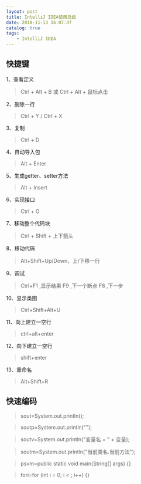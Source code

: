 ```yaml
---
layout: post
title: IntelliJ IDEA使用总结
date: 2018-11-13 16:07:47
catalog: true
tags:
    - IntelliJ IDEA
---
```


## 快捷键

1、查看定义

> Ctrl + Alt + B 或 Ctrl + Alt + 鼠标点击

2、删除一行

> Ctrl + Y / Ctrl + X

3、复制

> Ctrl + D

4、自动导入包

> Alt + Enter

5、生成getter、setter方法

> Alt + Insert

6、实现接口

> Ctrl + O

7、移动整个代码块

> Ctrl + Shift + 上下箭头

8、移动代码

> Alt+Shift+Up/Down，上/下移一行

9、调试

> Ctrl+F1 ,显示结果
> F9 ,下一个断点 F8 ,下一步

10、显示类图

> Ctrl+Shift+Alt+U

11、向上建立一空行

> ctrl+alt+enter

12、向下建立一空行

> shift+enter

13、重命名

> Alt+Shift+R

## 快速编码

> sout=System.out.println();

> soutp=System.out.println("");

> soutv=System.out.println("变量名 = " + 变量);

> soutm=System.out.println("当前类名.当前方法");

> psvm=public static void main(String[] args) {}

> fori=for (int i = 0; i < ; i++) {}